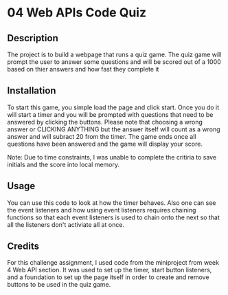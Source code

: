 # 04 Web APIs Code Quiz
## Description

The project is to build a webpage that runs a quiz game. The quiz game will prompt the user to answer some questions and will be scored out of a 1000 based on thier answers and how fast they complete it

## Installation
To start this game, you simple load the page and click start. Once you do it will start a timer and you will be prompted with questions that need to be answered by clicking the buttons. Please note that choosing a wrong answer or CLICKING ANYTHING but the answer itself will count as a wrong answer and will subract 20 from the timer. The game ends once all questions have been answered and the game will display your score.

Note: Due to time constraints, I was unable to complete the critiria to save initials and the score into local memory.

## Usage

You can use this code to look at how the timer behaves. Also one can see the event listeners and how using event listeners requires chaining functions so that each event listeners is used to chain onto the next so that all the listeners don't activiate all at once.

## Credits
For this challenge assignment, I used code from the miniproject from week 4 Web API section. It was used to set up the timer, start button listeners, and a foundation to set up the page itself in order to create and remove buttons to be used in the quiz game.
